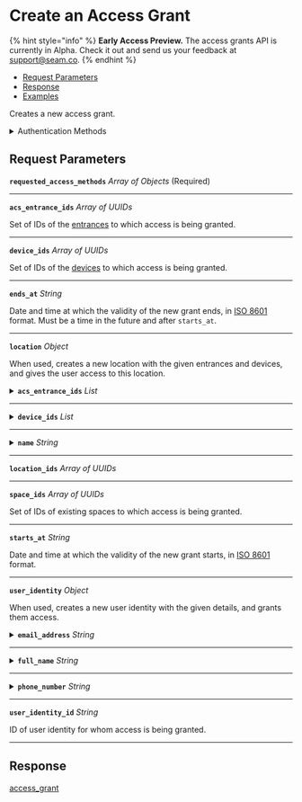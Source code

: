 # Create an Access Grant
{% hint style="info" %}
**Early Access Preview.** The access grants API is currently in Alpha. Check it out and send us your feedback at [support@seam.co](mailto:support@seam.co).
{% endhint %}

- [Request Parameters](./#request-parameters)
- [Response](./#response)
- [Examples](./#examples)

Creates a new access grant.


<details>

<summary>Authentication Methods</summary>

- API key
- Personal access token
  <br>Must also include the `seam-workspace` header in the request.

To learn more, see [Authentication](https://docs.seam.co/latest/api/authentication).
</details>

## Request Parameters

**`requested_access_methods`** *Array* *of Objects* (Required)

---

**`acs_entrance_ids`** *Array* *of UUIDs*

Set of IDs of the [entrances](https://docs.seam.co/latest/api/acs/systems/list) to which access is being granted.

---

**`device_ids`** *Array* *of UUIDs*

Set of IDs of the [devices](https://docs.seam.co/latest/api/devices/list) to which access is being granted.

---

**`ends_at`** *String*

Date and time at which the validity of the new grant ends, in [ISO 8601](https://www.iso.org/iso-8601-date-and-time-format.html) format. Must be a time in the future and after `starts_at`.

---

**`location`** *Object*

When used, creates a new location with the given entrances and devices, and gives the user access to this location.

<details>

<summary><b><code>acs_entrance_ids</code></b> <i>List</i></summary>

{% hint style="warning" %}
**Deprecated**. Use `acs_entrance_ids` at the top level.
{% endhint %}

</details>

---



<details>

<summary><b><code>device_ids</code></b> <i>List</i></summary>

{% hint style="warning" %}
**Deprecated**. Use `device_ids` at the top level.
{% endhint %}

</details>

---



<details>

<summary><b><code>name</code></b> <i>String</i></summary>

Name of the location.

</details>

---


**`location_ids`** *Array* *of UUIDs*

---

**`space_ids`** *Array* *of UUIDs*

Set of IDs of existing spaces to which access is being granted.

---

**`starts_at`** *String*

Date and time at which the validity of the new grant starts, in [ISO 8601](https://www.iso.org/iso-8601-date-and-time-format.html) format.

---

**`user_identity`** *Object*

When used, creates a new user identity with the given details, and grants them access.

<details>

<summary><b><code>email_address</code></b> <i>String</i></summary>

Unique email address for the user identity.

</details>

---



<details>

<summary><b><code>full_name</code></b> <i>String</i></summary>

</details>

---



<details>

<summary><b><code>phone_number</code></b> <i>String</i></summary>

Unique phone number for the user identity in [E.164 format](https://www.itu.int/rec/T-REC-E.164/en) (for example, +15555550100).

</details>

---


**`user_identity_id`** *String*

ID of user identity for whom access is being granted.

---


## Response

[access\_grant](./)


